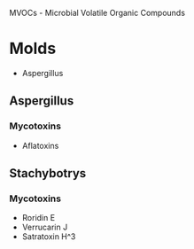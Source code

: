 
MVOCs - Microbial Volatile Organic Compounds

# Molds

- Aspergillus

## Aspergillus

### Mycotoxins

- Aflatoxins

## Stachybotrys

### Mycotoxins

- Roridin E
- Verrucarin J
- Satratoxin H^3


